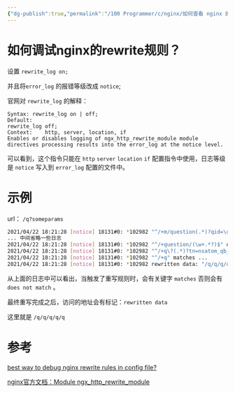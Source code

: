 ```yaml
---
{"dg-publish":true,"permalink":"/100 Programmer/c/nginx/如何查看 nginx 的rewrite记录/","created":"2021-04-22T18:14:44.000+08:00","updated":"2024-01-28T23:38:01.001+08:00"}
---
```



# 如何调试nginx的rewrite规则？

设置 `rewrite_log on;`

并且将`error_log` 的报错等级改成 `notice`;



官网对 `rewrite_log` 的解释：

```plain
Syntax:	rewrite_log on | off;
Default:	
rewrite_log off;
Context:	http, server, location, if
Enables or disables logging of ngx_http_rewrite_module module directives processing results into the error_log at the notice level.
```

可以看到，这个指令只能在 `http` `server` `location` `if` 配置指令中使用，日志等级是 `notice` 写入到 `error_log` 配置的文件中。

# 示例

url： `/q?someparams`

```sh
2021/04/22 18:21:28 [notice] 18131#0: *102982 "^/+m/question(.*)?qid=\d+(.*)?$" does not match ...
... 中间省略一些日志
2021/04/22 18:21:28 [notice] 18131#0: *102982 "^/+question/(\w+.*?)$" does not match ...
2021/04/22 18:21:28 [notice] 18131#0: *102982 "^/+q\?(.*)?tn=nsatom_qb_main(.*)?$" matches ...
2021/04/22 18:21:28 [notice] 18131#0: *102982 "^/+q" matches ...
2021/04/22 18:21:28 [notice] 18131#0: *102982 rewritten data: "/q/q/q/q/q"
```

从上面的日志中可以看出，当触发了重写规则时，会有关键字 `matches` 否则会有 `does not match` 。

最终重写完成之后，访问的地址会有标记：`rewritten data`

这里就是 `/q/q/q/q/q`

# 参考

[best way to debug nginx rewrite rules in config file?](https://serverfault.com/questions/333048/best-way-to-debug-nginx-rewrite-rules-in-config-file)

[nginx官方文档：Module ngx_http_rewrite_module](https://nginx.org/en/docs/http/ngx_http_rewrite_module.html)